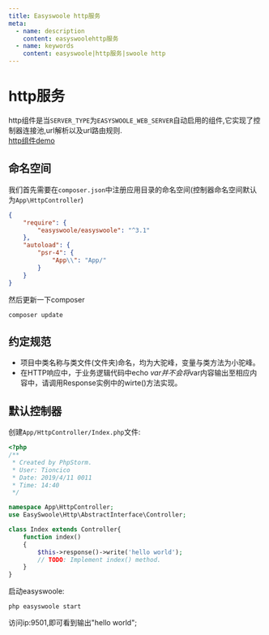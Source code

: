 ```yaml
---
title: Easyswoole http服务
meta:
  - name: description
    content: easyswoolehttp服务
  - name: keywords
    content: easyswoole|http服务|swoole http
---
```


# http服务

http组件是当`SERVER_TYPE`为`EASYSWOOLE_WEB_SERVER`自动启用的组件,它实现了控制器连接池,url解析以及url路由规则.  
[http组件demo](https://github.com/easy-swoole/demo/tree/3.x-http)

## 命名空间
我们首先需要在`composer.json`中注册应用目录的命名空间(控制器命名空间默认为`App\HttpController`)
```json
{
    "require": {
        "easyswoole/easyswoole": "^3.1"
    },
    "autoload": {
        "psr-4": {
            "App\\": "App/"
        }
    }
}
```
然后更新一下composer
````
composer update
````

## 约定规范

- 项目中类名称与类文件(文件夹)命名，均为大驼峰，变量与类方法为小驼峰。
- 在HTTP响应中，于业务逻辑代码中echo $var 并不会将$var内容输出至相应内容中，请调用Response实例中的wirte()方法实现。

## 默认控制器
创建`App/HttpController/Index.php`文件:
````php
<?php
/**
 * Created by PhpStorm.
 * User: Tioncico
 * Date: 2019/4/11 0011
 * Time: 14:40
 */

namespace App\HttpController;
use EasySwoole\Http\AbstractInterface\Controller;

class Index extends Controller{
    function index()
    {
        $this->response()->write('hello world');
        // TODO: Implement index() method.
    }
}
````

启动easyswoole:
````
php easyswoole start
````
访问ip:9501,即可看到输出"hello world";


